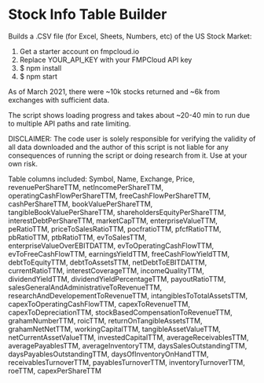 # Stock Info Table Builder
 Builds a .CSV file (for Excel, Sheets, Numbers, etc) of the US Stock Market:

1) Get a starter account on fmpcloud.io
2) Replace YOUR_API_KEY with your FMPCloud API key
3) $ npm install
4) $ npm start

As of March 2021, there were ~10k stocks returned and ~6k from exchanges with sufficient data. 

The script shows loading progress and takes about ~20-40 min to run due to multiple API paths and rate limiting.

DISCLAIMER: The code user is solely responsible for verifying the validity of all data downloaded and the author of this script is not liable for any consequences of running the script or doing research from it. Use at your own risk.

Table columns included:
Symbol,
Name,
Exchange,
Price,
revenuePerShareTTM,
netIncomePerShareTTM,
operatingCashFlowPerShareTTM,
freeCashFlowPerShareTTM,
cashPerShareTTM,
bookValuePerShareTTM,
tangibleBookValuePerShareTTM,
shareholdersEquityPerShareTTM,
interestDebtPerShareTTM,
marketCapTTM,
enterpriseValueTTM,
peRatioTTM,
priceToSalesRatioTTM,
pocfratioTTM,
pfcfRatioTTM,
pbRatioTTM,
ptbRatioTTM,
evToSalesTTM,
enterpriseValueOverEBITDATTM,
evToOperatingCashFlowTTM,
evToFreeCashFlowTTM,
earningsYieldTTM,
freeCashFlowYieldTTM,
debtToEquityTTM,
debtToAssetsTTM,
netDebtToEBITDATTM,
currentRatioTTM,
interestCoverageTTM,
incomeQualityTTM,
dividendYieldTTM,
dividendYieldPercentageTTM,
payoutRatioTTM,
salesGeneralAndAdministrativeToRevenueTTM,
researchAndDevelopementToRevenueTTM,
intangiblesToTotalAssetsTTM,
capexToOperatingCashFlowTTM,
capexToRevenueTTM,
capexToDepreciationTTM,
stockBasedCompensationToRevenueTTM,
grahamNumberTTM,
roicTTM,
returnOnTangibleAssetsTTM,
grahamNetNetTTM,
workingCapitalTTM,
tangibleAssetValueTTM,
netCurrentAssetValueTTM,
investedCapitalTTM,
averageReceivablesTTM,
averagePayablesTTM,
averageInventoryTTM,
daysSalesOutstandingTTM,
daysPayablesOutstandingTTM,
daysOfInventoryOnHandTTM,
receivablesTurnoverTTM,
payablesTurnoverTTM,
inventoryTurnoverTTM,
roeTTM,
capexPerShareTTM
